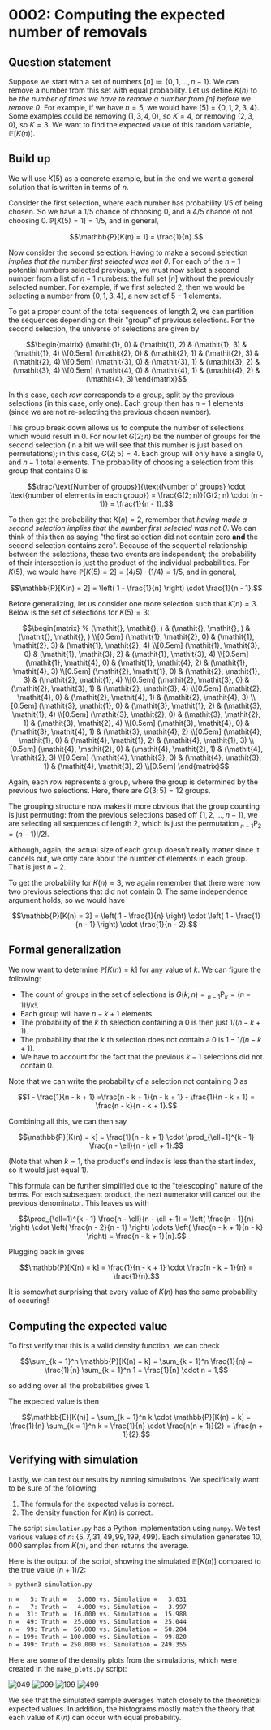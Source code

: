 # 0002: Computing the expected number of removals



## Question statement

Suppose we start with a set of numbers $[n] \coloneqq \{ 0, 1, \ldots, n - 1 \}$.
We can remove a number from this set with equal probability.
Let us define $K(n)$ to be
*the number of times we have to remove a number from $[n]$ before we remove $0$*.
For example, if we have $n=5$, we would have $[5] = \{ 0, 1, 2, 3, 4 \}$.
Some examples could be removing $(1, 3, 4, 0)$, so $K = 4$,
or removing $(2, 3, 0)$, so $K = 3$.
We want to find the expected value of this random variable, $\mathbb{E}[K(n)]$.



## Build up

We will use $K(5)$ as a concrete example,
but in the end we want a general solution that is written in terms of $n$.

Consider the first selection, where each number has probability $1 / 5$ of being chosen.
So we have a $1/5$ chance of choosing $0$, and a $4/5$ chance of not choosing $0$.
$\mathbb{P}[K(5) = 1] = 1 / 5$, and in general,
```math
\mathbb{P}[K(n) = 1] = \frac{1}{n}.
```

Now consider the second selection.
Having to make a second selection *implies that the number first selected was not $0$*.
For each of the $n - 1$ potential numbers selected previously,
we must now select a second number from a list of $n - 1$ numbers: the full set $[n]$
without the previously selected number.
For example, if we first selected $2$, then we would be selecting a number from
$\{ 0, 1, 3, 4 \}$, a new set of $5 - 1$ elements.

To get a proper count of the total sequences of length $2$,
we can partition the sequences depending on their "group" of previous selections.
For the second selection, the universe of selections are given by
```math
\begin{matrix}
    (\mathit{1}, 0) & (\mathit{1}, 2) & (\mathit{1}, 3) & (\mathit{1}, 4) \\[0.5em]
    (\mathit{2}, 0) & (\mathit{2}, 1) & (\mathit{2}, 3) & (\mathit{2}, 4) \\[0.5em]
    (\mathit{3}, 0) & (\mathit{3}, 1) & (\mathit{3}, 2) & (\mathit{3}, 4) \\[0.5em]
    (\mathit{4}, 0) & (\mathit{4}, 1) & (\mathit{4}, 2) & (\mathit{4}, 3)
\end{matrix}
```
In this case, each *row* corresponds to a group, split by the previous selections
(in this case, only one).
Each group then has $n - 1$ elements (since we are not re-selecting the previous chosen number).

This group break down allows us to compute the number of selections which would result in $0$.
For now let $G(2; n)$ be the number of groups for the second selection
(in a bit we will see that this number is just based on permutations);
in this case, $G(2; 5) = 4$.
Each group will only have a single $0$, and $n - 1$ total elements.
The probability of choosing a selection from this group that contains $0$ is
```math
\frac{\text{Number of groups}}{\text{Number of groups} \cdot \text{number of elements in each group}}
= \frac{G(2; n)}{G(2; n) \cdot (n - 1)}
= \frac{1}{n - 1}.
```

To then get the probability that $K(n) = 2$,
remember that
*having made a second selection implies that the number first selected was not $0$*.
We can think of this then as saying
"the first selection did not contain zero **and** the second selection contains zero".
Because of the sequential relationship between the selections, these two events are independent;
the probability of their intersection is just the product of the individual probabilities.
For $K(5)$, we would have $\mathbb{P}[K(5) = 2] = (4 / 5) \cdot (1 / 4) = 1 / 5$,
and in general,
```math
\mathbb{P}[K(n) = 2]
= \left( 1 - \frac{1}{n} \right) \cdot \frac{1}{n - 1}.
```

Before generalizing, let us consider one more selection such that $K(n) = 3$.
Below is the set of selections for $K(5) = 3$:
```math
\begin{matrix}
    % (\mathit{}, \mathit{}, ) & (\mathit{}, \mathit{}, ) & (\mathit{}, \mathit{}, ) \\[0.5em]
    (\mathit{1}, \mathit{2}, 0) & (\mathit{1}, \mathit{2}, 3) & (\mathit{1}, \mathit{2}, 4) \\[0.5em]
    (\mathit{1}, \mathit{3}, 0) & (\mathit{1}, \mathit{3}, 2) & (\mathit{1}, \mathit{3}, 4) \\[0.5em]
    (\mathit{1}, \mathit{4}, 0) & (\mathit{1}, \mathit{4}, 2) & (\mathit{1}, \mathit{4}, 3) \\[0.5em]
    (\mathit{2}, \mathit{1}, 0) & (\mathit{2}, \mathit{1}, 3) & (\mathit{2}, \mathit{1}, 4) \\[0.5em]
    (\mathit{2}, \mathit{3}, 0) & (\mathit{2}, \mathit{3}, 1) & (\mathit{2}, \mathit{3}, 4) \\[0.5em]
    (\mathit{2}, \mathit{4}, 0) & (\mathit{2}, \mathit{4}, 1) & (\mathit{2}, \mathit{4}, 3) \\[0.5em]
    (\mathit{3}, \mathit{1}, 0) & (\mathit{3}, \mathit{1}, 2) & (\mathit{3}, \mathit{1}, 4) \\[0.5em]
    (\mathit{3}, \mathit{2}, 0) & (\mathit{3}, \mathit{2}, 1) & (\mathit{3}, \mathit{2}, 4) \\[0.5em]
    (\mathit{3}, \mathit{4}, 0) & (\mathit{3}, \mathit{4}, 1) & (\mathit{3}, \mathit{4}, 2) \\[0.5em]
    (\mathit{4}, \mathit{1}, 0) & (\mathit{4}, \mathit{1}, 2) & (\mathit{4}, \mathit{1}, 3) \\[0.5em]
    (\mathit{4}, \mathit{2}, 0) & (\mathit{4}, \mathit{2}, 1) & (\mathit{4}, \mathit{2}, 3) \\[0.5em]
    (\mathit{4}, \mathit{3}, 0) & (\mathit{4}, \mathit{3}, 1) & (\mathit{4}, \mathit{3}, 2) \\[0.5em]
\end{matrix}
```
Again, each *row* represents a group, where the group is determined by the previous two selections.
Here, there are $G(3; 5) = 12$ groups.

The grouping structure now makes it more obvious that the group counting is just permuting:
from the previous selections based off $\{ 1, 2, \ldots, n - 1 \}$,
we are selecting all sequences of length $2$,
which is just the permutation ${}_{n-1}\mathrm{P}_2 = (n - 1)! / 2!$.

Although, again, the actual size of each group doesn't really matter since it cancels out,
we only care about the number of elements in each group.
That is just $n - 2$.

To get the probability for $K(n) = 3$, we again remember that there were now two previous selections
that did not contain $0$.
The same independence argument holds, so we would have
```math
\mathbb{P}[K(n) = 3]
= \left( 1 - \frac{1}{n} \right) \cdot \left( 1 - \frac{1}{n - 1} \right) \cdot \frac{1}{n - 2}.
```



## Formal generalization

We now want to determine $\mathbb{P}[K(n) = k]$
for any value of $k$.
We can figure the following:
- The count of groups in the set of selections is $G(k; n) = {}_{n-1}\mathrm{P}_k = (n - 1)! / k!$.
- Each group will have $n - k + 1$ elements.
- The probability of the $k\!$ th selection containing a $0$ is then just $1 / (n - k + 1)$.
- The probability that the $k\!$ th selection does not contain a $0$ is $1 - 1 / (n - k + 1)$.
- We have to account for the fact that the previous $k - 1$ selections did not contain $0$.

Note that we can write the probability of a selection not containing $0$ as
```math
1 - \frac{1}{n - k + 1}
=\frac{n - k + 1}{n - k + 1} - \frac{1}{n - k + 1}
= \frac{n - k}{n - k + 1}.
```

Combining all this, we can then say
```math
\mathbb{P}[K(n) = k]
= \frac{1}{n - k + 1} \cdot \prod_{\ell=1}^{k - 1} \frac{n - \ell}{n - \ell + 1}.
```
(Note that when $k = 1$, the product's end index is less than the start index,
so it would just equal 1).

This formula can be further simplified due to the "telescoping" nature
of the terms.
For each subsequent product, the next numerator will cancel out the previous denominator.
This leaves us with
```math
\prod_{\ell=1}^{k - 1} \frac{n - \ell}{n - \ell + 1}
= \left( \frac{n - 1}{n} \right) \cdot \left( \frac{n - 2}{n - 1} \right) \cdots \left( \frac{n - k + 1}{n - k} \right)
= \frac{n - k + 1}{n}.
```
Plugging back in gives
```math
\mathbb{P}[K(n) = k]
= \frac{1}{n - k + 1} \cdot \frac{n - k + 1}{n}
= \frac{1}{n}.
```
It is somewhat surprising that every value of $K(n)$ has the same probability of occuring!



## Computing the expected value

To first verify that this is a valid density function, we can check
```math
\sum_{k = 1}^n \mathbb{P}[K(n) = k]
= \sum_{k = 1}^n \frac{1}{n}
= \frac{1}{n} \sum_{k = 1}^n 1
= \frac{1}{n} \cdot n
= 1,
```
so adding over all the probabilities gives $1$.

The expected value is then
```math
\mathbb{E}[K(n)]
= \sum_{k = 1}^n k \cdot \mathbb{P}[K(n) = k]
= \frac{1}{n} \sum_{k = 1}^n k
= \frac{1}{n} \cdot \frac{n(n + 1)}{2}
= \frac{n + 1}{2}.
```



## Verifying with simulation

Lastly, we can test our results by running simulations.
We specifically want to be sure of the following:
1. The formula for the expected value is correct.
2. The density function for $K(n)$ is correct.

The script `simulation.py` has a Python implementation using `numpy`.
We test various values of $n$: $\{ 5, 7, 31, 49, 99, 199, 499 \}$.
Each simulation generates $10,000$ samples from $K(n)$, and then returns the average.

Here is the output of the script,
showing the simulated $\mathbb{E}[K(n)]$ compared to the true value $(n + 1) / 2$:
```bash
> python3 simulation.py

n =   5: Truth =   3.000 vs. Simulation =   3.031
n =   7: Truth =   4.000 vs. Simulation =   3.997
n =  31: Truth =  16.000 vs. Simulation =  15.988
n =  49: Truth =  25.000 vs. Simulation =  25.044
n =  99: Truth =  50.000 vs. Simulation =  50.284
n = 199: Truth = 100.000 vs. Simulation =  99.820
n = 499: Truth = 250.000 vs. Simulation = 249.355
```

Here are some of the density plots from the simulations,
which were created in the `make_plots.py` script:

![049](_plots/049.svg)
![099](_plots/099.svg)
![199](_plots/199.svg)
![499](_plots/499.svg)

We see that the simulated sample averages match closely
to the theoretical expected values.
In addition, the histograms mostly match the theory that each value of $K(n)$
can occur with equal probability.
